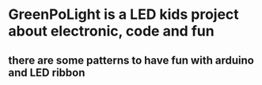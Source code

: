 # GreenPoLight is a LED kids project about electronic, code and fun

## there are some patterns to have fun with arduino and LED ribbon